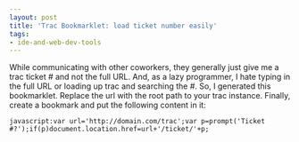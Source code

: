 ```yaml
---
layout: post
title: 'Trac Bookmarklet: load ticket number easily'
tags:
- ide-and-web-dev-tools
---
```

While communicating with other coworkers, they generally just give me a trac ticket # and not the full URL.  And, as a lazy programmer, I hate typing in the full URL or loading up trac and searching the #.  So, I generated this bookmarklet.  Replace the url with the root path to your trac instance.  Finally, create a bookmark and put the following content in it:

    javascript:var url='http://domain.com/trac';var p=prompt('Ticket #?');if(p)document.location.href=url+'/ticket/'+p;
    
